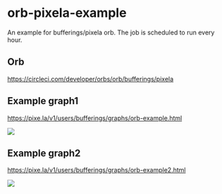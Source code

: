 # orb-pixela-example

An example for bufferings/pixela orb. The job is scheduled to run every hour.

## Orb

https://circleci.com/developer/orbs/orb/bufferings/pixela

## Example graph1

https://pixe.la/v1/users/bufferings/graphs/orb-example.html

![](https://pixe.la/v1/users/bufferings/graphs/orb-example)

## Example graph2

https://pixe.la/v1/users/bufferings/graphs/orb-example2.html

![](https://pixe.la/v1/users/bufferings/graphs/orb-example2)
